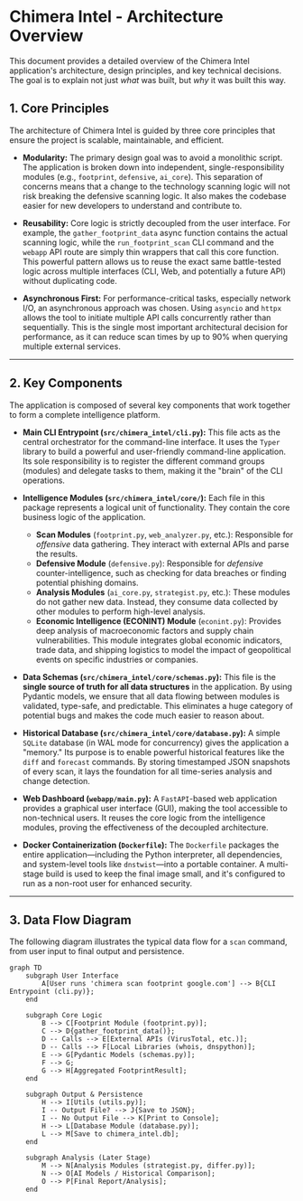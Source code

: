 # Chimera Intel - Architecture Overview

This document provides a detailed overview of the Chimera Intel application's architecture, design principles, and key technical decisions. The goal is to explain not just *what* was built, but *why* it was built this way.

## 1. Core Principles

The architecture of Chimera Intel is guided by three core principles that ensure the project is scalable, maintainable, and efficient.

* **Modularity:** The primary design goal was to avoid a monolithic script. The application is broken down into independent, single-responsibility modules (e.g., `footprint`, `defensive`, `ai_core`). This separation of concerns means that a change to the technology scanning logic will not risk breaking the defensive scanning logic. It also makes the codebase easier for new developers to understand and contribute to.

* **Reusability:** Core logic is strictly decoupled from the user interface. For example, the `gather_footprint_data` async function contains the actual scanning logic, while the `run_footprint_scan` CLI command and the `webapp` API route are simply thin wrappers that call this core function. This powerful pattern allows us to reuse the exact same battle-tested logic across multiple interfaces (CLI, Web, and potentially a future API) without duplicating code.

* **Asynchronous First:** For performance-critical tasks, especially network I/O, an asynchronous approach was chosen. Using `asyncio` and `httpx` allows the tool to initiate multiple API calls concurrently rather than sequentially. This is the single most important architectural decision for performance, as it can reduce scan times by up to 90% when querying multiple external services.

---

## 2. Key Components

The application is composed of several key components that work together to form a complete intelligence platform.

* **Main CLI Entrypoint (`src/chimera_intel/cli.py`):**
    This file acts as the central orchestrator for the command-line interface. It uses the `Typer` library to build a powerful and user-friendly command-line application. Its sole responsibility is to register the different command groups (modules) and delegate tasks to them, making it the "brain" of the CLI operations.

* **Intelligence Modules (`src/chimera_intel/core/`):**
    Each file in this package represents a logical unit of functionality. They contain the core business logic of the application.
    * **Scan Modules** (`footprint.py`, `web_analyzer.py`, etc.): Responsible for *offensive* data gathering. They interact with external APIs and parse the results.
    * **Defensive Module** (`defensive.py`): Responsible for *defensive* counter-intelligence, such as checking for data breaches or finding potential phishing domains.
    * **Analysis Modules** (`ai_core.py`, `strategist.py`, etc.): These modules do not gather new data. Instead, they consume data collected by other modules to perform high-level analysis.
    * **Economic Intelligence (ECONINT) Module** (`econint.py`): Provides deep analysis of macroeconomic factors and supply chain vulnerabilities. This module integrates global economic indicators, trade data, and shipping logistics to model the impact of geopolitical events on specific industries or companies.

* **Data Schemas (`src/chimera_intel/core/schemas.py`):**
    This file is the **single source of truth for all data structures** in the application. By using Pydantic models, we ensure that all data flowing between modules is validated, type-safe, and predictable. This eliminates a huge category of potential bugs and makes the code much easier to reason about.

* **Historical Database (`src/chimera_intel/core/database.py`):**
    A simple `SQLite` database (in WAL mode for concurrency) gives the application a "memory." Its purpose is to enable powerful historical features like the `diff` and `forecast` commands. By storing timestamped JSON snapshots of every scan, it lays the foundation for all time-series analysis and change detection.

* **Web Dashboard (`webapp/main.py`):**
    A `FastAPI`-based web application provides a graphical user interface (GUI), making the tool accessible to non-technical users. It reuses the core logic from the intelligence modules, proving the effectiveness of the decoupled architecture.

* **Docker Containerization (`Dockerfile`):**
    The `Dockerfile` packages the entire application—including the Python interpreter, all dependencies, and system-level tools like `dnstwist`—into a portable container. A multi-stage build is used to keep the final image small, and it's configured to run as a non-root user for enhanced security.

---

## 3. Data Flow Diagram

The following diagram illustrates the typical data flow for a `scan` command, from user input to final output and persistence.

```mermaid
graph TD
    subgraph User Interface
        A[User runs 'chimera scan footprint google.com'] --> B{CLI Entrypoint (cli.py)};
    end

    subgraph Core Logic
        B --> C[Footprint Module (footprint.py)];
        C --> D{gather_footprint_data()};
        D -- Calls --> E[External APIs (VirusTotal, etc.)];
        D -- Calls --> F[Local Libraries (whois, dnspython)];
        E --> G[Pydantic Models (schemas.py)];
        F --> G;
        G --> H[Aggregated FootprintResult];
    end

    subgraph Output & Persistence
        H --> I[Utils (utils.py)];
        I -- Output File? --> J{Save to JSON};
        I -- No Output File --> K[Print to Console];
        H --> L[Database Module (database.py)];
        L --> M[Save to chimera_intel.db];
    end

    subgraph Analysis (Later Stage)
        M --> N[Analysis Modules (strategist.py, differ.py)];
        N --> O[AI Models / Historical Comparison];
        O --> P[Final Report/Analysis];
    end